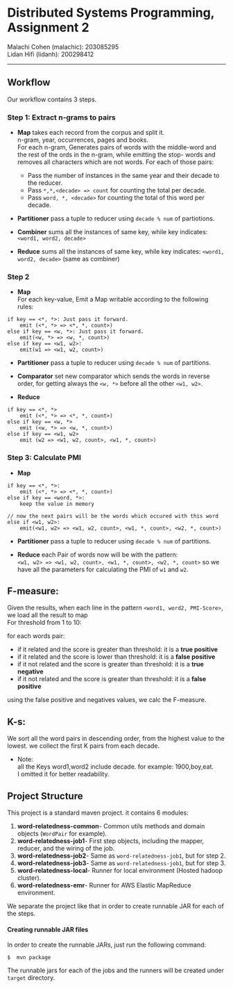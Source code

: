# Distributed Systems Programming, Assignment 2
Malachi Cohen (malachic): 203085295  
Lidan Hifi (lidanh): 200298412

---
## Workflow

Our workflow contains 3 steps.

### Step 1: Extract n-grams to pairs
  
*  **Map** takes each record from the corpus and split it.  
        n-gram, year, occurrences, pages and books.  
        For each n-gram, Generates pairs of words with the middle-word and the rest of the ords in the n-gram, while emitting the stop- words and removes all characters which are not words.
For each of those pairs:  
	- Pass the number of instances in the same year and their decade to the reducer.
	- Pass `*,*,<decade> => count` for counting the total per decade.
	- Pass `word, *, <decade>` for counting the total of this word per decade.
 
* **Partitioner** pass a tuple to reducer using `decade % num` of partiotions.

* **Combiner** sums all the instances of same key, while key indicates: `<word1, word2, decade>`

* **Reduce** sums all the instances of same key, while key indicates: `<word1, word2, decade>` (same as combiner)



### Step 2

*  **Map**  
For each key-value, Emit a Map writable according to the following rules:

```
if key == <*, *>: Just pass it forward.  
	emit (<*, *> => <*, *, count>)  
else if key == <w, *>: Just pass it forward.
	emit(<w, *> => <w, *, count>)  
else if key == <w1, w2>:
	emit(w1 => <w1, w2, count>)
```        

* **Partitioner** pass a tuple to reducer using `decade % num` of partitions.
        
* **Comparator** set new comparator which sends the words in reverse order, for getting always the `<w, *>` before all the other `<w1, w2>`.
        
* **Reduce** 

```
if key == <*, *>
	emit (<*, *> => <*, *, count>)  
else if key == <w, *>
	emit (<w, *> => <w, *, count>)  
else if key == <w1, w2>
	emit (w2 => <w1, w2, count>, <w1, *, count>)
```


### Step 3: Calculate PMI
*  **Map**

```
if key == <*, *>:
	emit (<*, *> => <*, *, count>)
else if key == <word, *>:
	keep the value in memory

// now the next pairs will be the words which occured with this word
else if <w1, w2>:
	emit(<w1, w2> => <w1, w2, count>, <w1, *, count>, <w2, *, count>)
```

* **Partitioner** pass a tuple to reducer using `decade % num` of partitions.

* **Reduce** 
each Pair of words now will be with the pattern:   
`<w1, w2> => <w1, w2, count>, <w1, *, count>, <w2, *, count>`
so we have all the parameters for calculating the PMI of `w1` and `w2`.
		
## F-measure:
Given the results, when each line in the pattern `<word1, word2, PMI-Score>`, we load all the result to map  
For threshold from 1 to 10:

for each words pair:

- if it related and the score is greater than threshold: it is a **true positive**
- if it related and the score is lower than threshold: it is a **false positive**
- if it not related and the score is greater than threshold: it is a **true negative**
- if it not related and the score is greater than threshold: it is a **false positive**
    
using the false positive and negatives values, we calc the F-measure.

## K-s: 
We sort all the word pairs in descending order, from the highest value to the lowest. we collect the first K pairs from each decade.


* Note:  
all the Keys word1,word2 include decade. for example: 1900,boy,eat.  
I omitted it for better readability.

## Project Structure
This project is a standard maven project. it contains 6 modules:

1. **word-relatedness-common**- Common utils methods and domain objects (`WordPair` for example).
2. **word-relatedness-job1**- First step objects, including the mapper, reducer, and the wiring of the job.
3. **word-relatedness-job2**- Same as `word-relatedness-job1`, but for step 2.
4. **word-relatedness-job3**- Same as `word-relatedness-job1`, but for step 3.
5. **word-relatedness-local**- Runner for local environment (Hosted hadoop cluster).
6. **word-relatedness-emr**- Runner for AWS Elastic MapReduce environment.

We separate the project like that in order to create runnable JAR for each of the steps.

#### Creating runnable JAR files
In order to create the runnable JARs, just run the following command: 

```shell
$  mvn package
```

The runnable jars for each of the jobs and the runners will be created under `target` directory.

